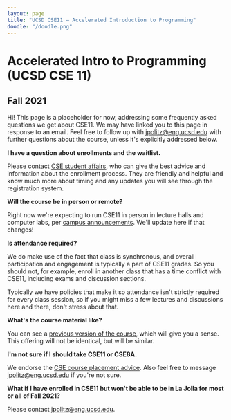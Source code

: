 ```yaml
---
layout: page
title: "UCSD CSE11 – Accelerated Introduction to Programming"
doodle: "/doodle.png"
---
```


# Accelerated Intro to Programming (UCSD CSE 11)
## Fall 2021

Hi! This page is a placeholder for now, addressing some frequently asked
questions we get about CSE11. We may have linked you to this page in response
to an email. Feel free to follow up with jpolitz@eng.ucsd.edu with further
questions about the course, unless it's explicitly addressed below.

**I have a question about enrollments and the waitlist.**

Please contact [CSE student
affairs](https://cse.ucsd.edu/undergraduate/undergraduate/advising/cse-student-affairs-office-hours),
who can give the best advice and information about the enrollment process. They
are friendly and helpful and know much more about timing and any updates you
will see through the registration system.

**Will the course be in person or remote?**

Right now we're expecting to run CSE11 in person in lecture halls and computer
labs, per [campus
announcements](https://ucsdnews.ucsd.edu/pressrelease/uc-san-diego-plans-to-significantly-increase-campus-density-in-fall-2021).
We'll update here if that changes! 

**Is attendance required?**

We do make use of the fact that class is synchronous, and overall participation
and engagement is typically a part of CSE11 grades. So you should not, for
example, enroll in another class that has a time conflict with CSE11, including
exams and discussion sections.

Typically we have policies that make it so attendance isn't strictly required
for every class session, so if you might miss a few lectures and discussions
here and there, don't stress about that.  

**What's the course material like?**

You can see a [previous version of the
course](https://ucsd-cse11-s20.github.io/), which will give you a sense. This
offering will not be identical, but will be similar.

**I'm not sure if I should take CSE11 or CSE8A.**

We endorse the [CSE course placement
advice](https://cse.ucsd.edu/index.php/undergraduate/courses/cse-course-placement-advice).
Also feel free to message jpolitz@eng.ucsd.edu if you're not sure.


**What if I have enrolled in CSE11 but won't be able to be in La Jolla for most
or all of Fall 2021?**

Please contact jpolitz@eng.ucsd.edu.


